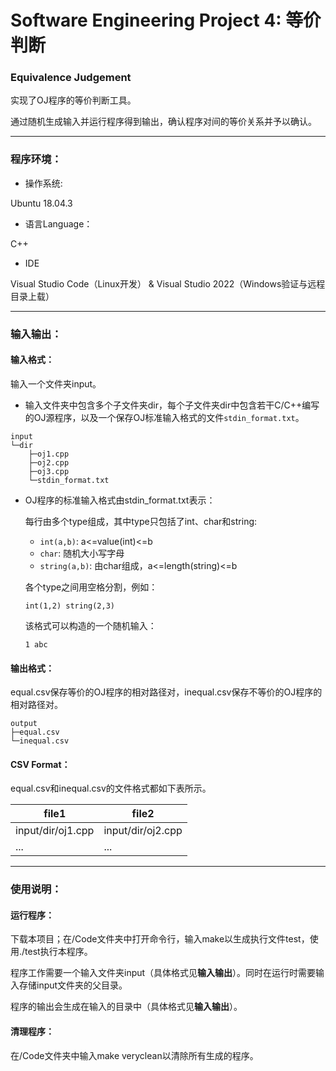 # Software Engineering Project 4: 等价判断 
### Equivalence Judgement

实现了OJ程序的等价判断工具。

通过随机生成输入并运行程序得到输出，确认程序对间的等价关系并予以确认。

------

### 程序环境：

- 操作系统:

Ubuntu 18.04.3

- 语言Language：

C++

- IDE

Visual Studio Code（Linux开发） & Visual Studio 2022（Windows验证与远程目录上载）

------

### 输入输出：


#### **输入格式**：

输入一个文件夹input。

- 输入文件夹中包含多个子文件夹dir，每个子文件夹dir中包含若干C/C++编写的OJ源程序，以及一个保存OJ标准输入格式的文件`stdin_format.txt`。

```
input
└─dir
    ├─oj1.cpp
    ├─oj2.cpp
    ├─oj3.cpp
    └─stdin_format.txt
```

- OJ程序的标准输入格式由stdin_format.txt表示：

  每行由多个type组成，其中type只包括了int、char和string:

  -  `int(a,b)`: a<=value(int)<=b
  -  `char`: 随机大小写字母
  -  `string(a,b)`: 由char组成，a<=length(string)<=b

  各个type之间用空格分割，例如：

  ```
  int(1,2) string(2,3)
  ```

  该格式可以构造的一个随机输入：

   `1 abc`

#### **输出格式**：

equal.csv保存等价的OJ程序的相对路径对，inequal.csv保存不等价的OJ程序的相对路径对。

  ```
output
├─equal.csv
└─inequal.csv
  ```

#### **CSV Format**：

  equal.csv和inequal.csv的文件格式都如下表所示。

| file1             | file2             |
| ----------------- | ----------------- |
| input/dir/oj1.cpp | input/dir/oj2.cpp |
| ...               | ...               |

------

### 使用说明：

#### 运行程序：

下载本项目；在/Code文件夹中打开命令行，输入make以生成执行文件test，使用./test执行本程序。

程序工作需要一个输入文件夹input（具体格式见**输入输出**）。同时在运行时需要输入存储input文件夹的父目录。

程序的输出会生成在输入的目录中（具体格式见**输入输出**）。

#### 清理程序：

在/Code文件夹中输入make veryclean以清除所有生成的程序。